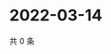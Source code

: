 # 2022-03-14

共 0 条

<!-- BEGIN WEIBO -->
<!-- 最后更新时间 Mon Mar 14 2022 20:07:46 GMT+0800 (China Standard Time) -->

<!-- END WEIBO -->
